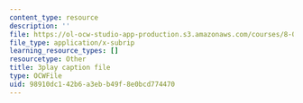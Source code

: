 ```yaml
---
content_type: resource
description: ''
file: https://ol-ocw-studio-app-production.s3.amazonaws.com/courses/8-01sc-classical-mechanics-fall-2016/98910dc142b6a3ebb49f8e0bcd774470_tniGFmPQc0E.srt
file_type: application/x-subrip
learning_resource_types: []
resourcetype: Other
title: 3play caption file
type: OCWFile
uid: 98910dc1-42b6-a3eb-b49f-8e0bcd774470
---
```

